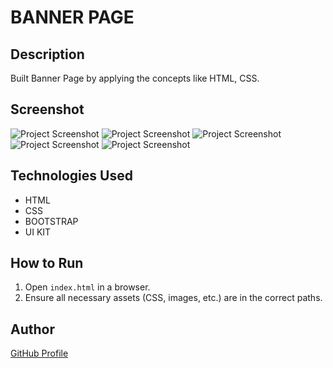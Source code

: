 # BANNER PAGE

## Description
Built Banner Page by applying the concepts like HTML, CSS.

## Screenshot
![Project Screenshot](screenshot.png)
![Project Screenshot](screenshot2.png)
![Project Screenshot](screenshot3.png)
![Project Screenshot](screenshot4.png)
![Project Screenshot](screenshot5.png)

## Technologies Used
- HTML
- CSS
- BOOTSTRAP
- UI KIT

## How to Run
1. Open `index.html` in a browser.
2. Ensure all necessary assets (CSS, images, etc.) are in the correct paths.

## Author
[GitHub Profile](https://github.com/TRINITY2498)
